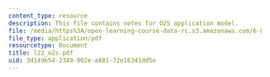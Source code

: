 ```yaml
---
content_type: resource
description: This file contains notes for O2S application model.
file: /media/https%3A/open-learning-course-data-rc.s3.amazonaws.com/6-883-pervasive-human-centric-computing-sma-5508-spring-2006/3d149b542349902ea88172e16341dd5e_l22_o2s.pdf
file_type: application/pdf
resourcetype: Document
title: l22_o2s.pdf
uid: 3d149b54-2349-902e-a881-72e16341dd5e
---
```

